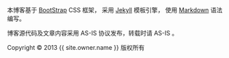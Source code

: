 <footer class="footer">
	<div class="container">
		<p>本博客基于 <a href="http://getbootstrap.com/" target="_blank">BootStrap</a> CSS 框架， 采用 <a href="https://github.com/mojombo/jekyll" target="_blank">Jekyll</a> 模板引擎， 使用 <a href="http://zh.wikipedia.org/zh-cn/Markdown" target="_blank">Markdown</a> 语法编写。</p>
		<p>博客源代码及文章内容采用 AS-IS 协议发布，转载时请 AS-IS 。</p>
		<p>Copyright &copy; 2013 {{ site.owner.name }} 版权所有</p>
	</div>
</footer>